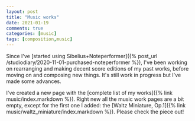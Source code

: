 ```yaml
---
layout: post
title: "Music works"
date: 2021-01-19
comments: true
categories: [music]
tags: [composition,music]
---
```


Since I've [started using Sibelius+Noteperformer]({% post_url /studiodiary/2020-11-01-purchased-noteperformer %}), I've been working on rearranging and making decent score editions of my past works, before moving on and composing new things. It's still work in progress but I've made some advances.

I've created a new page with the [complete list of my works]({% link music/index.markdown %}). Right new all the music work pages are a bit empty, except for the first one I added: the [Waltz Miniature, Op.1]({% link music/waltz_miniature/index.markdown %}). Please check the piece out!